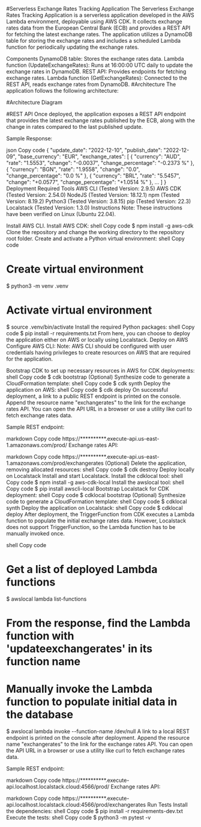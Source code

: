 #Serverless Exchange Rates Tracking Application
The Serverless Exchange Rates Tracking Application is a serverless application developed in the AWS Lambda environment, deployable using AWS CDK. It collects exchange rates data from the European Central Bank (ECB) and provides a REST API for fetching the latest exchange rates. The application utilizes a DynamoDB table for storing the exchange rates and includes a scheduled Lambda function for periodically updating the exchange rates.

Components
DynamoDB table: Stores the exchange rates data.
Lambda function (UpdateExchangeRates): Runs at 16:00:00 UTC daily to update the exchange rates in DynamoDB.
REST API: Provides endpoints for fetching exchange rates.
Lambda function (GetExchangeRates): Connected to the REST API, reads exchange rates from DynamoDB.
#Architecture
The application follows the following architecture:

#Architecture Diagram

#REST API
Once deployed, the application exposes a REST API endpoint that provides the latest exchange rates published by the ECB, along with the change in rates compared to the last published update.

Sample Response:

json
Copy code
{
  "update_date": "2022-12-10",
  "publish_date": "2022-12-09",
  "base_currency": "EUR",
  "exchange_rates": [
    {
      "currency": "AUD",
      "rate": "1.5553",
      "change": "-0.0037",
      "change_percentage": "-0.2373 %"
    },
    {
      "currency": "BGN",
      "rate": "1.9558",
      "change": "0.0",
      "change_percentage": "0.0 %"
    },
    {
      "currency": "BRL",
      "rate": "5.5457",
      "change": "+0.0577",
      "change_percentage": "+1.0514 %"
    },
    ...
  ]
}
Deployment
Required Tools
AWS CLI (Tested Version: 2.9.5)
AWS CDK (Tested Version: 2.54.0)
NodeJS (Tested Version: 18.12.1)
npm (Tested Version: 8.19.2)
Python3 (Tested Version: 3.8.15)
pip (Tested Version: 22.3)
Localstack (Tested Version: 1.3.0)
Instructions
Note: These instructions have been verified on Linux (Ubuntu 22.04).

Install AWS CLI.
Install AWS CDK:
shell
Copy code
$ npm install -g aws-cdk
Clone the repository and change the working directory to the repository root folder.
Create and activate a Python virtual environment:
shell
Copy code
# Create virtual environment
$ python3 -m venv .venv
# Activate virtual environment
$ source .venv/bin/activate
Install the required Python packages:
shell
Copy code
$ pip install -r requirements.txt
From here, you can choose to deploy the application either on AWS or locally using Localstack.
Deploy on AWS
Configure AWS CLI:
Note: AWS CLI should be configured with user credentials having privileges to create resources on AWS that are required for the application.

Bootstrap CDK to set up necessary resources in AWS for CDK deployments:
shell
Copy code
$ cdk bootstrap
(Optional) Synthesize code to generate a CloudFormation template:
shell
Copy code
$ cdk synth
Deploy the application on AWS:
shell
Copy code
$ cdk deploy
On successful deployment, a link to a public REST endpoint is printed on the console. Append the resource name "exchangerates" to the link for the exchange rates API. You can open the API URL in a browser or use a utility like curl to fetch exchange rates data.

Sample REST endpoint:

markdown
Copy code
https://**********.execute-api.us-east-1.amazonaws.com/prod/
Exchange rates API:

markdown
Copy code
https://**********.execute-api.us-east-1.amazonaws.com/prod/exchangerates
(Optional) Delete the application, removing allocated resources:
shell
Copy code
$ cdk destroy
Deploy locally on Localstack
Install and start Localstack.
Install the cdklocal tool:
shell
Copy code
$ npm install -g aws-cdk-local
Install the awslocal tool:
shell
Copy code
$ pip install awscli-local
Bootstrap Localstack for CDK deployment:
shell
Copy code
$ cdklocal bootstrap
(Optional) Synthesize code to generate a CloudFormation template:
shell
Copy code
$ cdklocal synth
Deploy the application on Localstack:
shell
Copy code
$ cdklocal deploy
After deployment, the TriggerFunction from CDK executes a Lambda function to populate the initial exchange rates data. However, Localstack does not support TriggerFunction, so the Lambda function has to be manually invoked once.

shell
Copy code
# Get a list of deployed Lambda functions
$ awslocal lambda list-functions

# From the response, find the Lambda function with 'updateexchangerates' in its function name
# Manually invoke the Lambda function to populate initial data in the database
$ awslocal lambda invoke --function-name <function name> /dev/null
A link to a local REST endpoint is printed on the console after deployment. Append the resource name "exchangerates" to the link for the exchange rates API. You can open the API URL in a browser or use a utility like curl to fetch exchange rates data.

Sample REST endpoint:

markdown
Copy code
https://**********.execute-api.localhost.localstack.cloud:4566/prod/
Exchange rates API:

markdown
Copy code
https://**********.execute-api.localhost.localstack.cloud:4566/prod/exchangerates
Run Tests
Install the dependencies:
shell
Copy code
$ pip install -r requirements-dev.txt
Execute the tests:
shell
Copy code
$ python3 -m pytest -v